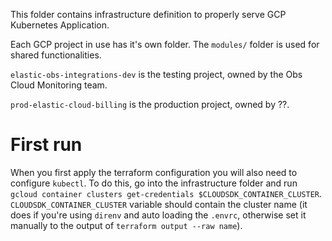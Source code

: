 This folder contains infrastructure definition to properly serve GCP Kubernetes Application.

Each GCP project in use has it's own folder. The `modules/` folder is used for shared functionalities.

`elastic-obs-integrations-dev` is the testing project, owned by the Obs Cloud Monitoring team.  

`prod-elastic-cloud-billing` is the production project, owned by ??.

# First run

When you first apply the terraform configuration you will also need to configure `kubectl`. To do this, go into the infrastructure folder and run `gcloud container clusters get-credentials $CLOUDSDK_CONTAINER_CLUSTER`.
`CLOUDSDK_CONTAINER_CLUSTER` variable should contain the cluster name (it does if you're using `direnv` and auto loading the `.envrc`, otherwise set it manually to the output of `terraform output --raw name`).